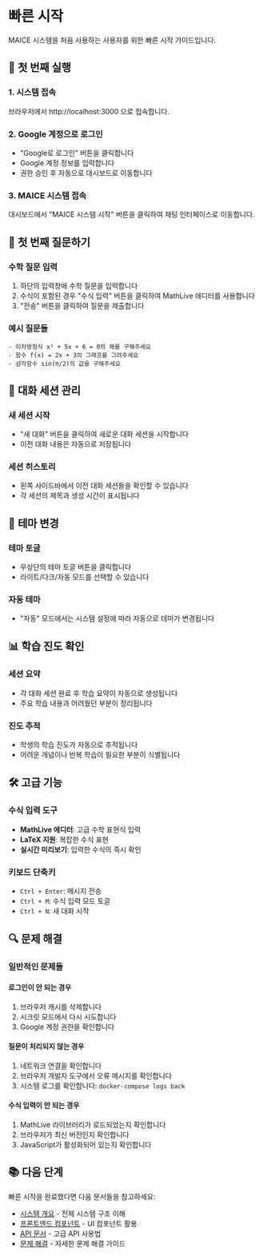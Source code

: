 # 빠른 시작

MAICE 시스템을 처음 사용하는 사용자를 위한 빠른 시작 가이드입니다.

## 🎯 첫 번째 실행

### 1. 시스템 접속
브라우저에서 http://localhost:3000 으로 접속합니다.

### 2. Google 계정으로 로그인
- "Google로 로그인" 버튼을 클릭합니다
- Google 계정 정보를 입력합니다
- 권한 승인 후 자동으로 대시보드로 이동합니다

### 3. MAICE 시스템 접속
대시보드에서 "MAICE 시스템 시작" 버튼을 클릭하여 채팅 인터페이스로 이동합니다.

## 💬 첫 번째 질문하기

### 수학 질문 입력
1. 하단의 입력창에 수학 질문을 입력합니다
2. 수식이 포함된 경우 "수식 입력" 버튼을 클릭하여 MathLive 에디터를 사용합니다
3. "전송" 버튼을 클릭하여 질문을 제출합니다

### 예시 질문들
```
- 이차방정식 x² + 5x + 6 = 0의 해를 구해주세요
- 함수 f(x) = 2x + 3의 그래프를 그려주세요
- 삼각함수 sin(π/2)의 값을 구해주세요
```

## 🔄 대화 세션 관리

### 새 세션 시작
- "새 대화" 버튼을 클릭하여 새로운 대화 세션을 시작합니다
- 이전 대화 내용은 자동으로 저장됩니다

### 세션 히스토리
- 왼쪽 사이드바에서 이전 대화 세션들을 확인할 수 있습니다
- 각 세션의 제목과 생성 시간이 표시됩니다

## 🎨 테마 변경

### 테마 토글
- 우상단의 테마 토글 버튼을 클릭합니다
- 라이트/다크/자동 모드를 선택할 수 있습니다

### 자동 테마
- "자동" 모드에서는 시스템 설정에 따라 자동으로 테마가 변경됩니다

## 📊 학습 진도 확인

### 세션 요약
- 각 대화 세션 완료 후 학습 요약이 자동으로 생성됩니다
- 주요 학습 내용과 어려웠던 부분이 정리됩니다

### 진도 추적
- 학생의 학습 진도가 자동으로 추적됩니다
- 어려운 개념이나 반복 학습이 필요한 부분이 식별됩니다

## 🛠️ 고급 기능

### 수식 입력 도구
- **MathLive 에디터**: 고급 수학 표현식 입력
- **LaTeX 지원**: 복잡한 수식 표현
- **실시간 미리보기**: 입력한 수식의 즉시 확인

### 키보드 단축키
- `Ctrl + Enter`: 메시지 전송
- `Ctrl + M`: 수식 입력 모드 토글
- `Ctrl + N`: 새 대화 시작

## 🔍 문제 해결

### 일반적인 문제들

#### 로그인이 안 되는 경우
1. 브라우저 캐시를 삭제합니다
2. 시크릿 모드에서 다시 시도합니다
3. Google 계정 권한을 확인합니다

#### 질문이 처리되지 않는 경우
1. 네트워크 연결을 확인합니다
2. 브라우저 개발자 도구에서 오류 메시지를 확인합니다
3. 시스템 로그를 확인합니다: `docker-compose logs back`

#### 수식 입력이 안 되는 경우
1. MathLive 라이브러리가 로드되었는지 확인합니다
2. 브라우저가 최신 버전인지 확인합니다
3. JavaScript가 활성화되어 있는지 확인합니다

## 📚 다음 단계

빠른 시작을 완료했다면 다음 문서들을 참고하세요:

- [시스템 개요](../architecture/overview.md) - 전체 시스템 구조 이해
- [프론트엔드 컴포넌트](../components/frontend-components.md) - UI 컴포넌트 활용
- [API 문서](../api/maice-api.md) - 고급 API 사용법
- [문제 해결](../troubleshooting/common-issues.md) - 자세한 문제 해결 가이드
